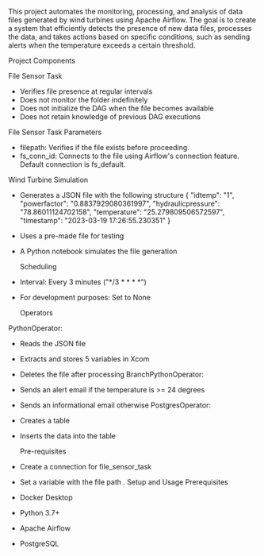 This project automates the monitoring, processing, and analysis of data files generated by wind turbines using Apache Airflow. The goal is to create a system that efficiently detects the presence of new data files, processes the data, and takes actions based on specific conditions, such as sending alerts when the temperature exceeds a certain threshold.

Project Components

File Sensor Task

- Verifies file presence at regular intervals
- Does not monitor the folder indefinitely
- Does not initialize the DAG when the file becomes available
- Does not retain knowledge of previous DAG executions
  
File Sensor Task Parameters

- filepath: Verifies if the file exists before proceeding.
- fs_conn_id: Connects to the file using Airflow's connection feature. Default connection is fs_default.
  
Wind Turbine Simulation

- Generates a JSON file with the following structure
  {
  "idtemp": "1",
  "powerfactor": "0.8837929080361997",
  "hydraulicpressure": "78.86011124702158",
  "temperature": "25.279809506572597",
  "timestamp": "2023-03-19 17:26:55.230351"
}

- Uses a pre-made file for testing
- A Python notebook simulates the file generation


  Scheduling

- Interval: Every 3 minutes ("*/3 * * * *")
- For development purposes: Set to None

  Operators

PythonOperator:
- Reads the JSON file
- Extracts and stores 5 variables in Xcom
- Deletes the file after processing
BranchPythonOperator:
- Sends an alert email if the temperature is >= 24 degrees
- Sends an informational email otherwise
PostgresOperator:
- Creates a table
- Inserts the data into the table

  Pre-requisites

- Create a connection for file_sensor_task
- Set a variable with the file path
  . Setup and Usage
  Prerequisites
- Docker Desktop
- Python 3.7+
- Apache Airflow
- PostgreSQL

